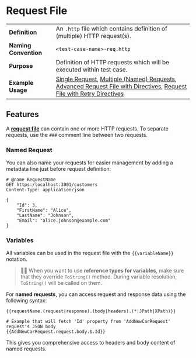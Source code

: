 # Request File

|   |   |
|----------------------|----------------|
| **Definition**       | An `.http` file which contains definition of (multiple) HTTP request(s). |
| **Naming Convention** | `<test-case-name>-req.http` |
| **Purpose**         | Definition of HTTP requests which will be executed within test case. |
| **Example Usage**         | [Single Request](https://github.com/Kros-sk/TeaPie/blob/master/demo/Tests/001-Customers/001-Add-Customer-req.http), [Multiple (Named) Requests](https://github.com/Kros-sk/TeaPie/blob/master/demo/Tests/002-Cars/001-Add-Car-req.http), [Advanced Request File with Directives](https://github.com/Kros-sk/TeaPie/blob/master/demo/Tests/002-Cars/002-Edit-Car-req.http), [Request File with Retry Directives](https://github.com/Kros-sk/TeaPie/blob/master/demo/Tests/003-Car-Rentals/001-Rent-Car-req.http)  |

## Features

A [**request file**](https://learn.microsoft.com/en-us/aspnet/core/test/http-files?view=aspnetcore-9.0) can contain one or more HTTP requests. To separate requests, use the `###` comment line between two requests.

### Named Request

You can also name your requests for easier management by adding a metadata line just before request definition:

```http
# @name RequestName
GET https:/localhost:3001/customers
Content-Type: application/json

{
    "Id": 3,
    "FirstName": "Alice",
    "LastName": "Johnson",
    "Email": "alice.johnson@example.com"
}
```

### Variables

All variables can be used in the request file with the `{{variableName}}` notation.

>💁‍♂️ When you want to use **reference types for variables**, make sure that they override `ToString()` method. During variable resolution, `ToString()` will be called on them.

For **named requests**, you can access request and response data using the following syntax:

```http
{{requestName.(request|response).(body|headers).(*|JPath|XPath)}}

# Example that will fetch 'Id' property from 'AddNewCarRequest' request's JSON body
{{AddNewCarRequest.request.body.$.Id}}
```

This gives you comprehensive access to headers and body content of named requests.
